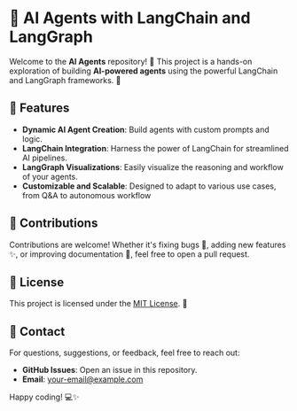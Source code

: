 # 🤖 AI Agents with LangChain and LangGraph

Welcome to the **AI Agents** repository! 🎉 This project is a hands-on exploration of building **AI-powered agents** using the powerful LangChain and LangGraph frameworks. 🚀

## 🌟 Features

- **Dynamic AI Agent Creation**: Build agents with custom prompts and logic.
- **LangChain Integration**: Harness the power of LangChain for streamlined AI pipelines.
- **LangGraph Visualizations**: Easily visualize the reasoning and workflow of your agents.
- **Customizable and Scalable**: Designed to adapt to various use cases, from Q&A to autonomous workflow


## 🤝 Contributions

Contributions are welcome! Whether it's fixing bugs 🐛, adding new features ✨, or improving documentation 📜, feel free to open a pull request.

## 📜 License

This project is licensed under the [MIT License](LICENSE). 📝

## 📧 Contact

For questions, suggestions, or feedback, feel free to reach out:

- **GitHub Issues**: Open an issue in this repository.
- **Email**: [your-email@example.com](mailto:your-email@example.com)

Happy coding! 💻✨
